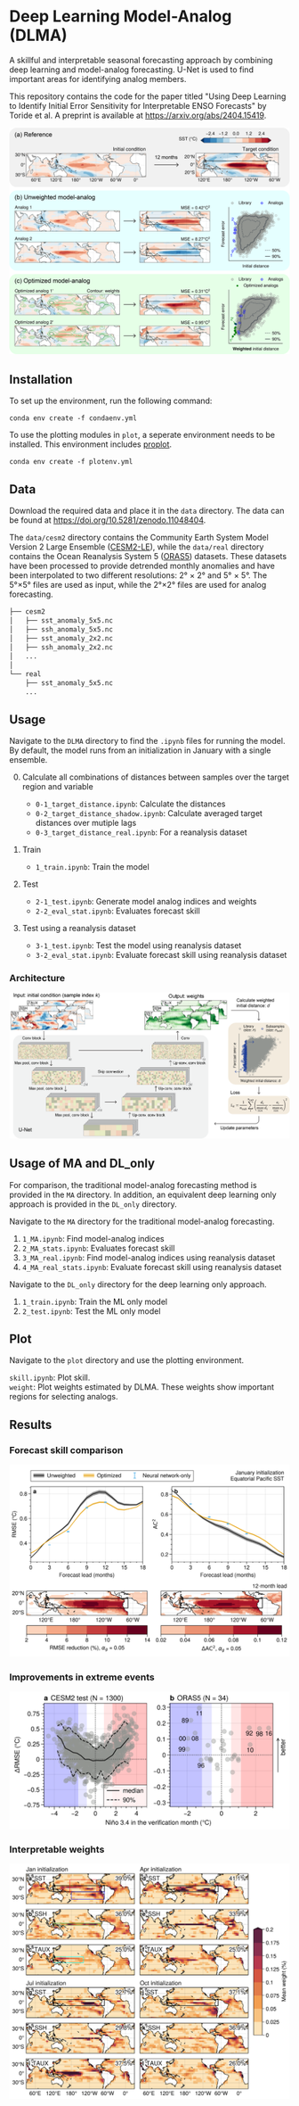 # Deep Learning Model-Analog (DLMA)

A skillful and interpretable seasonal forecasting approach by combining deep learning and model-analog forecasting. U-Net is used to find important areas for identifying analog members.

This repository contains the code for the paper titled "Using Deep Learning to Identify Initial Error Sensitivity for Interpretable ENSO Forecasts" by Toride et al. A preprint is available at https://arxiv.org/abs/2404.15419.

![overview](images/figure1.png)

## Installation
To set up the environment, run the following command:  
```
conda env create -f condaenv.yml
```  

To use the plotting modules in `plot`, a seperate environment needs to be installed. This environment includes [proplot](https://proplot.readthedocs.io/en/stable/).
```
conda env create -f plotenv.yml
```  

## Data
Download the required data and place it in the `data` directory. The data can be found at https://doi.org/10.5281/zenodo.11048404.

The `data/cesm2` directory contains the Community Earth System Model Version 2 Large Ensemble ([CESM2-LE](https://doi.org/10.26024/kgmp-c556)), while the `data/real` directory contains the Ocean Reanalysis System 5 ([ORAS5](https://doi.org/10.24381/cds.67e8eeb7)) datasets. These datasets have been processed to provide detrended monthly anomalies and have been interpolated to two different resolutions: 2° × 2° and 5° × 5°. The 5°×5° files are used as input, while the 2°×2° files are used for analog forecasting.
```
├── cesm2
│   ├── sst_anomaly_5x5.nc
│   ├── ssh_anomaly_5x5.nc
│   ├── sst_anomaly_2x2.nc
│   ├── ssh_anomaly_2x2.nc
│   ...
│   
└── real
    ├── sst_anomaly_5x5.nc
    ...
```

## Usage
Navigate to the `DLMA` directory to find the `.ipynb` files for running the model. By default, the model runs from an initialization in January with a single ensemble.

0. Calculate all combinations of distances between samples over the target region and variable  
    - `0-1_target_distance.ipynb`: Calculate the distances
    - `0-2_target_distance_shadow.ipynb`: Calculate averaged target distances over mutiple lags
    - `0-3_target_distance_real.ipynb`: For a reanalysis dataset

1. Train
    - `1_train.ipynb`: Train the model

2. Test
    - `2-1_test.ipynb`: Generate model analog indices and weights 
    - `2-2_eval_stat.ipynb`: Evaluates forecast skill

3. Test using a reanalysis dataset
    - `3-1_test.ipynb`: Test the model using reanalysis dataset
    - `3-2_eval_stat.ipynb`: Evaluate forecast skill using reanalysis dataset

### Architecture
![architecture](images/figure2.png)

## Usage of MA and DL_only
For comparison, the traditional model-analog forecasting method is provided in the `MA` directory. In addition, an equivalent deep learning only approach is provided in the `DL_only` directory.

Navigate to the `MA` directory for the traditional model-analog forecasting.

1. `1_MA.ipynb`: Find model-analog indices
2. `2_MA_stats.ipynb`: Evaluates forecast skill
3. `3_MA_real.ipynb`: Find model-analog indices using reanalysis dataset
4. `4_MA_real_stats.ipynb`: Evaluate forecast skill using reanalysis dataset

Navigate to the `DL_only` directory for the deep learning only approach.

1. `1_train.ipynb`: Train the ML only model
2.  `2_test.ipynb`: Test the ML only model

## Plot
Navigate to the `plot` directory and use the plotting environment.

`skill.ipynb`: Plot skill.  
`weight`: Plot weights estimated by DLMA. These weights show important regions for selecting analogs.

## Results

### Forecast skill comparison
![skill](images/figure3.png)

### Improvements in extreme events
![extreme](images/figure4.png)

### Interpretable weights
![weight](images/figure5.png)
